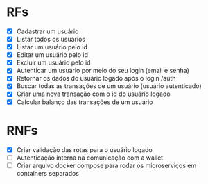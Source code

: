 # RFs

- [x]  Cadastrar um usuário
- [x]  Listar todos os usuários
- [x]  Listar um usuário pelo id
- [x]  Editar um usuário pelo id
- [x]  Excluir um usuário pelo id
- [x]  Autenticar um usuário por meio do seu login (email e senha)
- [x]  Retornar os dados do usuário logado após o login /auth
- [x]  Buscar todas as transações de um usuário (usuário autenticado)
- [x]  Criar uma nova transação com o id do usuário logado
- [x]  Calcular balanço das transações de um usuário

# RNFs

- [x]  Criar validação das rotas para o usuário logado
- [ ]  Autenticação interna na comunicação com a wallet
- [ ]  Criar arquivo docker compose para rodar os microserviços em containers separados